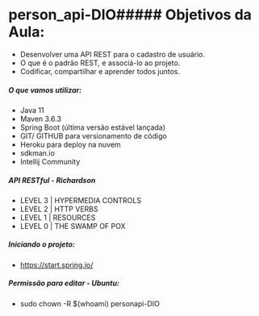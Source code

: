 # person_api-DIO##### Objetivos da Aula:
- Desenvolver uma API REST para o cadastro de usuário.
- O que é o padrão REST, e associá-lo ao projeto.
- Codificar, compartilhar e aprender todos juntos.

##### O que vamos utilizar:
- Java 11
- Maven 3.6.3
- Spring Boot (última versão estável lançada)
- GIT/ GITHUB para versionamento de código
- Heroku para deploy na nuvem
- sdkman.io
- Intellij Community

##### API RESTful - Richardson
- LEVEL 3 | HYPERMEDIA CONTROLS
- LEVEL 2 | HTTP VERBS
- LEVEL 1 | RESOURCES
- LEVEL 0 | THE SWAMP OF POX

##### Iniciando o projeto:
- https://start.spring.io/

##### Permissão para editar - Ubuntu:
- sudo chown -R $(whoami) personapi-DIO
